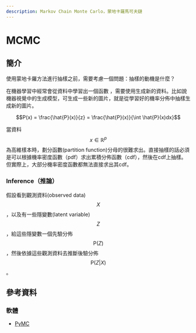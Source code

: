 ```yaml
---
description: Markov Chain Monte Carlo，蒙地卡羅馬可夫鏈
---
```


# MCMC

## 簡介

使用蒙地卡羅方法進行抽樣之前，需要考慮一個問題：抽樣的動機是什麼？

在機器學習中經常會從資料中學習出一個函數 ，需要使用生成新的資料。比如說機器視覺中的生成模型，可生成一些新的圖片，就是從學習好的機率分佈中抽樣生成新的圖片。

$$P(x) = \frac{\hat{P}(x)}{z} = \frac{\hat{P}(x)}{\int \hat{P}(x)dx}$$

當資料$$x \in \mathbb{R}^p$$為高維樣本時，劃分函數(partition function)分母的很難求出。直接抽樣的話必須是可以根據機率密度函數（pdf）求出累積分佈函數（cdf），然後在cdf上抽樣。但實際上，大部分機率密度函數都無法直接求出其cdf。

### Inference（推論）

假設看到觀測資料(observed data)$$X$$ ，以及有一些隱變數(latent variable)$$Z$$，給這些隱變數一個先驗分佈$$\mathrm{P}(Z)$$，然後依據這些觀測資料去推斷後驗分佈$$\mathrm{P}(Z|X)$$ 。

## 參考資料

### 軟體

* [PyMC](https://www.pymc.io/welcome.html)

